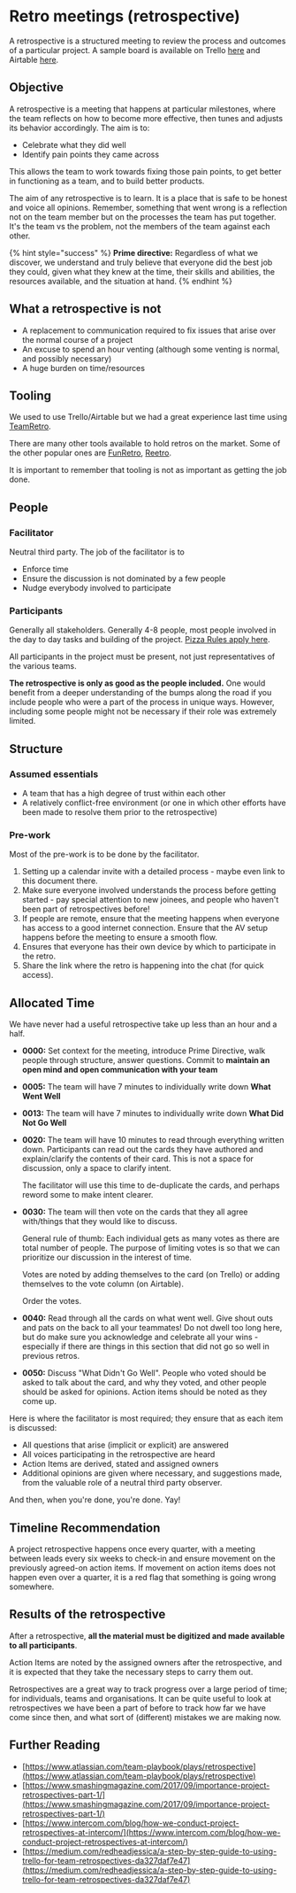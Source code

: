 # Retro meetings \(retrospective\)

A retrospective is a structured meeting to review the process and outcomes of a particular project. A sample board is available on Trello [here](https://trello.com/invite/b/fyAux5Ay/400d59e42f8b4792c70561ca99acbef0/context-for-retrospective-date) and Airtable [here](https://airtable.com/shrRsqsGmbWFgUHnv).

## Objective

A retrospective is a meeting that happens at particular milestones, where the team reflects on how to become more effective, then tunes and adjusts its behavior accordingly. The aim is to:

* Celebrate what they did well
* Identify pain points they came across

This allows the team to work towards fixing those pain points, to get better in functioning as a team, and to build better products.

The aim of any retrospective is to learn. It is a place that is safe to be honest and voice all opinions. Remember, something that went wrong is a reflection not on the team member but on the processes the team has put together. It's the team vs the problem, not the members of the team against each other.

{% hint style="success" %}
**Prime directive:** Regardless of what we discover, we understand and truly believe that everyone did the best job they could, given what they knew at the time, their skills and abilities, the resources available, and the situation at hand.
{% endhint %}

## What a retrospective is not

* A replacement to communication required to fix issues that arise over the normal course of a project
* An excuse to spend an hour venting \(although some venting is normal, and possibly necessary\)
* A huge burden on time/resources

## Tooling

We used to use Trello/Airtable but we had a great experience last time using [TeamRetro](https://teamretro.com).

There are many other tools available to hold retros on the market. Some of the other popular ones are [FunRetro](https://funretro.io), [Reetro](https://reetro.io).

It is important to remember that tooling is not as important as getting the job done.

## People

### Facilitator

Neutral third party. The job of the facilitator is to

* Enforce time
* Ensure the discussion is not dominated by a few people
* Nudge everybody involved to participate

### Participants

Generally all stakeholders. Generally 4-8 people, most people involved in the day to day tasks and building of the project. [Pizza Rules apply here](https://www.theguardian.com/technology/2018/apr/24/the-two-pizza-rule-and-the-secret-of-amazons-success).

All participants in the project must be present, not just representatives of the various teams.

**The retrospective is only as good as the people included.** One would benefit from a deeper understanding of the bumps along the road if you include people who were a part of the process in unique ways. However, including some people might not be necessary if their role was extremely limited.

## Structure

### Assumed essentials

* A team that has a high degree of trust within each other
* A relatively conflict-free environment \(or one in which other efforts have been made to resolve them prior to the retrospective\)

### Pre-work

Most of the pre-work is to be done by the facilitator.

1. Setting up a calendar invite with a detailed process - maybe even link to this document there.
2. Make sure everyone involved understands the process before getting started - pay special attention to new joinees, and people who haven't been part of retrospectives before!
3. If people are remote, ensure that the meeting happens when everyone has access to a good internet connection. Ensure that the AV setup happens before the meeting to ensure a smooth flow.
4. Ensures that everyone has their own device by which to participate in the retro.
5. Share the link where the retro is happening into the chat \(for quick access\).

## Allocated Time

We have never had a useful retrospective take up less than an hour and a half.

* **0000:** Set context for the meeting, introduce Prime Directive, walk people through structure, answer questions. Commit to **maintain an open mind and open communication with your team**
* **0005:** The team will have 7 minutes to individually write down **What Went Well**
* **0013:** The team will have 7 minutes to individually write down **What Did Not Go Well**
* **0020:** The team will have 10 minutes to read through everything written down. Participants can read out the cards they have authored and explain/clarify the contents of their card. This is not a space for discussion, only a space to clarify intent.

  The facilitator will use this time to de-duplicate the cards, and perhaps reword some to make intent clearer.

* **0030:** The team will then vote on the cards that they all agree with/things that they would like to discuss.

  General rule of thumb: Each individual gets as many votes as there are total number of people. The purpose of limiting votes is so that we can prioritize our discussion in the interest of time.

  Votes are noted by adding themselves to the card \(on Trello\) or adding themselves to the vote column \(on Airtable\).

  Order the votes.

* **0040:** Read through all the cards on what went well. Give shout outs and pats on the back to all your teammates! Do not dwell too long here, but do make sure you acknowledge and celebrate all your wins - especially if there are things in this section that did not go so well in previous retros.
* **0050:** Discuss "What Didn't Go Well". People who voted should be asked to talk about the card, and why they voted, and other people should be asked for opinions. Action items should be noted as they come up.

Here is where the facilitator is most required; they ensure that as each item is discussed:

* All questions that arise \(implicit or explicit\) are answered
* All voices participating in the retrospective are heard
* Action Items are derived, stated and assigned owners
* Additional opinions are given where necessary, and suggestions made, from the valuable role of a neutral third party observer.

And then, when you're done, you're done. Yay!

## Timeline Recommendation

A project retrospective happens once every quarter, with a meeting between leads every six weeks to check-in and ensure movement on the previously agreed-on action items. If movement on action items does not happen even over a quarter, it is a red flag that something is going wrong somewhere.

## Results of the retrospective

After a retrospective, **all the material must be digitized and made available to all participants**.

Action Items are noted by the assigned owners after the retrospective, and it is expected that they take the necessary steps to carry them out.

Retrospectives are a great way to track progress over a large period of time; for individuals, teams and organisations. It can be quite useful to look at retrospectives we have been a part of before to track how far we have come since then, and what sort of \(different\) mistakes we are making now.

## Further Reading

* [https://www.atlassian.com/team-playbook/plays/retrospective](https://www.atlassian.com/team-playbook/plays/retrospective)
* [https://www.smashingmagazine.com/2017/09/importance-project-retrospectives-part-1/](https://www.smashingmagazine.com/2017/09/importance-project-retrospectives-part-1/)
* [https://www.intercom.com/blog/how-we-conduct-project-retrospectives-at-intercom/](https://www.intercom.com/blog/how-we-conduct-project-retrospectives-at-intercom/)
* [https://medium.com/redheadjessica/a-step-by-step-guide-to-using-trello-for-team-retrospectives-da327daf7e47](https://medium.com/redheadjessica/a-step-by-step-guide-to-using-trello-for-team-retrospectives-da327daf7e47)

